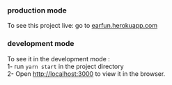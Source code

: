### production mode
To see this project live: go to [earfun.herokuapp.com](https://earfun.herokuapp.com) <br>

### development mode
To see it in the development mode :<br>
1- run `yarn start` in the project directory<br>
2- Open [http://localhost:3000](http://localhost:3000) to view it in the browser.
